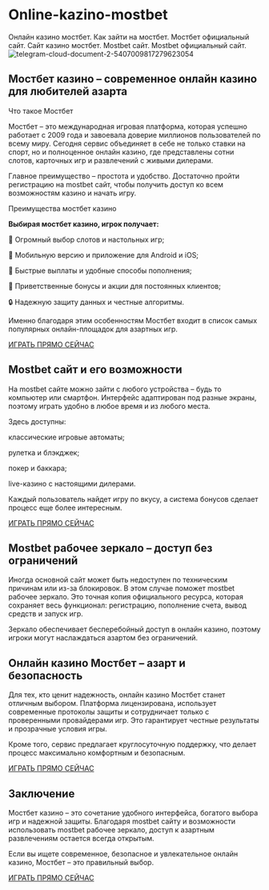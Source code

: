 # Online-kazino-mostbet
Онлайн казино мостбет. Как зайти на мостбет. Мостбет официальный сайт. Сайт казино мостбет. Mostbet сайт. Mostbet официальный сайт.
![telegram-cloud-document-2-5407009817279623054](https://github.com/user-attachments/assets/d1877c38-9665-4692-bc46-385c0e0c2541)


## Мостбет казино – современное онлайн казино для любителей азарта
Что такое Мостбет

Мостбет – это международная игровая платформа, которая успешно работает с 2009 года и завоевала доверие миллионов пользователей по всему миру. Сегодня сервис объединяет в себе не только ставки на спорт, но и полноценное онлайн казино, где представлены сотни слотов, карточных игр и развлечений с живыми дилерами.

Главное преимущество – простота и удобство. Достаточно пройти регистрацию на mostbet сайт, чтобы получить доступ ко всем возможностям казино и начать игру.

Преимущества мостбет казино

**Выбирая мостбет казино, игрок получает:**

🎰 Огромный выбор слотов и настольных игр;

📱 Мобильную версию и приложение для Android и iOS;

💸 Быстрые выплаты и удобные способы пополнения;

🎁 Приветственные бонусы и акции для постоянных клиентов;

🔒 Надежную защиту данных и честные алгоритмы.

Именно благодаря этим особенностям Мостбет входит в список самых популярных онлайн-площадок для азартных игр.

[ИГРАТЬ ПРЯМО СЕЙЧАС](https://xf38lo22j1y0ihymst.com/esQF)

## Mostbet сайт и его возможности

На mostbet сайте можно зайти с любого устройства – будь то компьютер или смартфон. Интерфейс адаптирован под разные экраны, поэтому играть удобно в любое время и из любого места.

Здесь доступны:

классические игровые автоматы;

рулетка и блэкджек;

покер и баккара;

live-казино с настоящими дилерами.

Каждый пользователь найдет игру по вкусу, а система бонусов сделает процесс еще более интересным.

[ИГРАТЬ ПРЯМО СЕЙЧАС](https://xf38lo22j1y0ihymst.com/esQF)

## Mostbet рабочее зеркало – доступ без ограничений

Иногда основной сайт может быть недоступен по техническим причинам или из-за блокировок. В этом случае поможет mostbet рабочее зеркало. Это точная копия официального ресурса, которая сохраняет весь функционал: регистрацию, пополнение счета, вывод средств и запуск игр.

Зеркало обеспечивает бесперебойный доступ в онлайн казино, поэтому игроки могут наслаждаться азартом без ограничений.

## Онлайн казино Мостбет – азарт и безопасность

Для тех, кто ценит надежность, онлайн казино Мостбет станет отличным выбором. Платформа лицензирована, использует современные протоколы защиты и сотрудничает только с проверенными провайдерами игр. Это гарантирует честные результаты и прозрачные условия игры.

Кроме того, сервис предлагает круглосуточную поддержку, что делает процесс максимально комфортным и безопасным.

[ИГРАТЬ ПРЯМО СЕЙЧАС](https://xf38lo22j1y0ihymst.com/esQF)

## Заключение

Мостбет казино – это сочетание удобного интерфейса, богатого выбора игр и надежной защиты. Благодаря mostbet сайту и возможности использовать mostbet рабочее зеркало, доступ к азартным развлечениям остается всегда открытым.

Если вы ищете современное, безопасное и увлекательное онлайн казино, Мостбет – это правильный выбор.

[ИГРАТЬ ПРЯМО СЕЙЧАС](https://xf38lo22j1y0ihymst.com/esQF)

